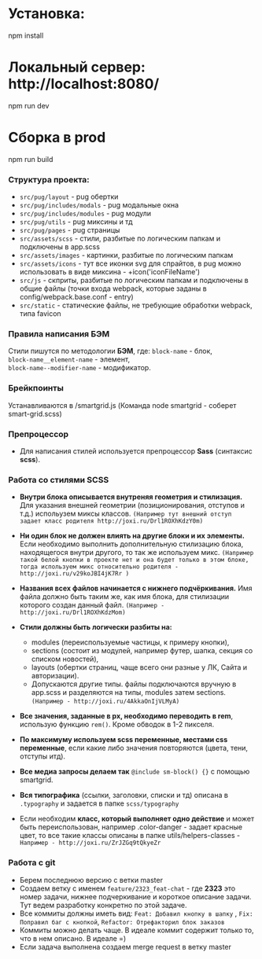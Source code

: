 # Установка:
npm install

# Локальный сервер: http://localhost:8080/
npm run dev

# Сборка в prod
npm run build

### Структура проекта:
* `src/pug/layout` - pug обертки
* `src/pug/includes/modals` - pug модальные окна
* `src/pug/includes/modules` - pug модули
* `src/pug/utils` - pug миксины и тд
* `src/pug/pages` - pug страницы
* `src/assets/scss` - стили, разбитые по логическим папкам и подключены в app.scss
* `src/assets/images` - картинки, разбитые по логическим папкам
* `src/assets/icons` - тут все иконки svg для спрайтов, в pug можно использовать в виде миксина - +icon('iconFileName')
* `src/js` - скприты, разбитые по логическим папкам и подключены в общие файлы (точки входа webpack, которые заданы в config/webpack.base.conf - entry)
* `src/static` - статические файлы, не требующие обработки webpack, типа favicon

### Правила написания БЭМ
Стили пишутся по методологии **БЭМ**, где:
`block-name` - блок,  
`block-name__element-name` - элемент,  
`block-name--modifier-name` - модификатор.

### Брейкпоинты
Устанавливаются в /smartgrid.js (Команда node smartgrid - соберет smart-grid.scss)

### Препроцессор
* Для написания стилей используется препроцессор **Sass** (синтаксис **scss**).


### Работа со стилями SCSS
* **Внутри блока описывается внутреняя геометрия и стилизация.** Для указания внешней геометрии (позиционирования, отступов и т.д.) испольузем миксы классов. `(Например тут внешний отступ задает класс родителя http://joxi.ru/Drl1ROXhKdzY0m)`

* **Ни один блок не должен влиять на другие блоки и их элементы.** Если необходимо выполнить дополнительную стилизацию блока, находящегося внутри другого, то так же используем микс. `(Например такой белой кнопки в проекте нет и она будет только в этом блоке, тогда используем микс относительно родителя - http://joxi.ru/v29koJBI4jK7Rr )`

* **Названия всех файлов начинается с нижнего подчёркивания.** Имя файла должно быть таким же, как имя блока, для стилизации которого создан данный файл. `(Например - http://joxi.ru/Drl1ROXhKdzMom)`

* **Стили должны быть логически разбиты на:** 
  * modules (переиспользуемые частицы, к примеру кнопки), 
  * sections (состоит из модулей, например футер, шапка, секция со списком новостей), 
  * layouts (обертки страниц, чаще всего они разные у ЛК, Сайта и авторизации). 
  * Допускаются другие типы. файлы подключаются вручную в app.scss и разделяются на типы, modules затем sections. `(Например - http://joxi.ru/4AkkaOnIjVLMyA)`

* **Все значения, заданные в px, необходимо переводить в rem**, использую функцию `rem()`. Кроме обводок в 1-2 пикселя.

* **По максимуму используем scss переменные, местами css переменные**, если какие либо значения повторяются (цвета, тени, отступы итд).

* **Все медиа запросы делаем так** `@include sm-block() {}` c помощью smartgrid.

* **Вся типографика** (ссылки, заголовки, списки и тд) описана в `.typography` и задается в папке `scss/typography`
* Если необходим **класс, который выполняет одно действие** и может быть переиспользован, например .color-danger - задает красные цвет, то все такие классы описаны в папке utils/helpers-classes - `Например - http://joxi.ru/ZrJZGq9tQkyeZr`


### Работа с git

* Берем последнюю версию c ветки master
* Создаем ветку с именем `feature/2323_feat-chat` - где **2323** это номер задачи, нижнее подчеркивание и короткое описание задачи. Тут ведем разработку конкретно по этой задаче.
* Все коммиты должны иметь вид: `Feat: Добавил кнопку в шапку` , `Fix: Поправил баг с кнопкой`, `Refactor: Отрефакторил блок заказов`
* Коммиты можно делать чаще. В идеале коммит содержит только то, что в нем описано. В идеале =)
* Если задача выполнена создаем merge request в ветку master





